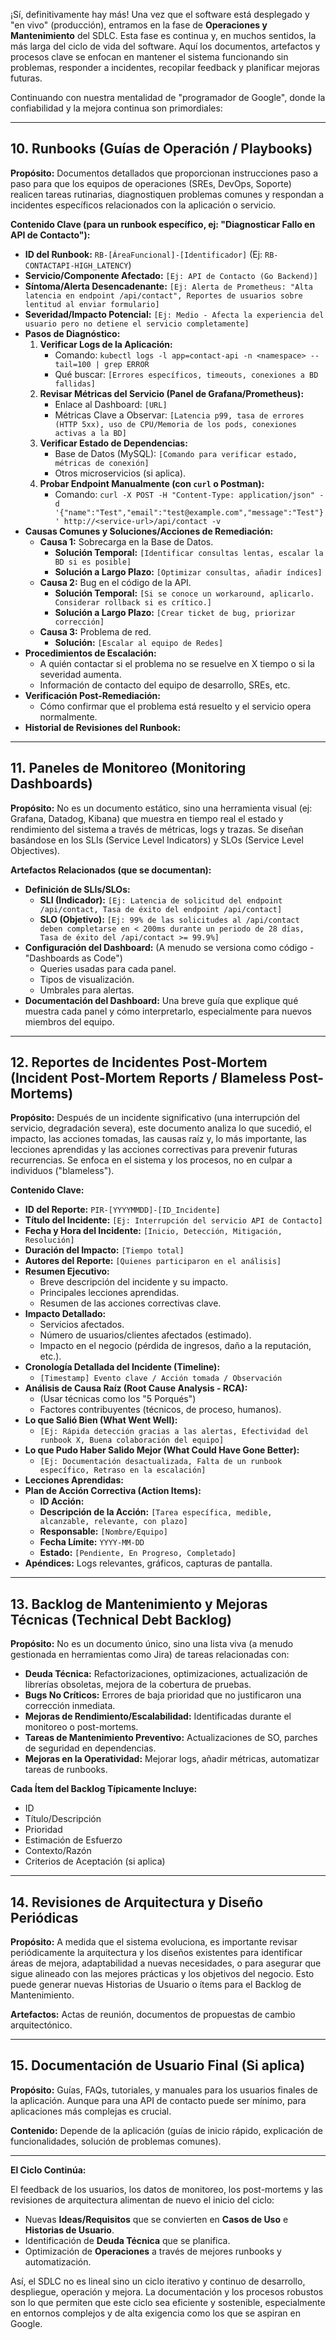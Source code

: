 ¡Sí, definitivamente hay más! Una vez que el software está desplegado y "en vivo" (producción), entramos en la fase de **Operaciones y Mantenimiento** del SDLC. Esta fase es continua y, en muchos sentidos, la más larga del ciclo de vida del software. Aquí los documentos, artefactos y procesos clave se enfocan en mantener el sistema funcionando sin problemas, responder a incidentes, recopilar feedback y planificar mejoras futuras.

Continuando con nuestra mentalidad de "programador de Google", donde la confiabilidad y la mejora continua son primordiales:

---

## 10. Runbooks (Guías de Operación / Playbooks)

**Propósito:** Documentos detallados que proporcionan instrucciones paso a paso para que los equipos de operaciones (SREs, DevOps, Soporte) realicen tareas rutinarias, diagnostiquen problemas comunes y respondan a incidentes específicos relacionados con la aplicación o servicio.

**Contenido Clave (para un runbook específico, ej: "Diagnosticar Fallo en API de Contacto"):**

* **ID del Runbook:** `RB-[ÁreaFuncional]-[Identificador]` (Ej: `RB-CONTACTAPI-HIGH_LATENCY`)
* **Servicio/Componente Afectado:** `[Ej: API de Contacto (Go Backend)]`
* **Síntoma/Alerta Desencadenante:** `[Ej: Alerta de Prometheus: "Alta latencia en endpoint /api/contact", Reportes de usuarios sobre lentitud al enviar formulario]`
* **Severidad/Impacto Potencial:** `[Ej: Medio - Afecta la experiencia del usuario pero no detiene el servicio completamente]`
* **Pasos de Diagnóstico:**
  1. **Verificar Logs de la Aplicación:**
     * Comando: `kubectl logs -l app=contact-api -n <namespace> --tail=100 | grep ERROR`
     * Qué buscar: `[Errores específicos, timeouts, conexiones a BD fallidas]`
  2. **Revisar Métricas del Servicio (Panel de Grafana/Prometheus):**
     * Enlace al Dashboard: `[URL]`
     * Métricas Clave a Observar: `[Latencia p99, tasa de errores (HTTP 5xx), uso de CPU/Memoria de los pods, conexiones activas a la BD]`
  3. **Verificar Estado de Dependencias:**
     * Base de Datos (MySQL): `[Comando para verificar estado, métricas de conexión]`
     * Otros microservicios (si aplica).
  4. **Probar Endpoint Manualmente (con `curl` o Postman):**
     * Comando: `curl -X POST -H "Content-Type: application/json" -d '{"name":"Test","email":"test@example.com","message":"Test"}' http://<service-url>/api/contact -v`
* **Causas Comunes y Soluciones/Acciones de Remediación:**
  * **Causa 1:** Sobrecarga en la Base de Datos.
    * **Solución Temporal:** `[Identificar consultas lentas, escalar la BD si es posible]`
    * **Solución a Largo Plazo:** `[Optimizar consultas, añadir índices]`
  * **Causa 2:** Bug en el código de la API.
    * **Solución Temporal:** `[Si se conoce un workaround, aplicarlo. Considerar rollback si es crítico.]`
    * **Solución a Largo Plazo:** `[Crear ticket de bug, priorizar corrección]`
  * **Causa 3:** Problema de red.
    * **Solución:** `[Escalar al equipo de Redes]`
* **Procedimientos de Escalación:**
  * A quién contactar si el problema no se resuelve en X tiempo o si la severidad aumenta.
  * Información de contacto del equipo de desarrollo, SREs, etc.
* **Verificación Post-Remediación:**
  * Cómo confirmar que el problema está resuelto y el servicio opera normalmente.
* **Historial de Revisiones del Runbook:**

---

## 11. Paneles de Monitoreo (Monitoring Dashboards)

**Propósito:** No es un documento estático, sino una herramienta visual (ej: Grafana, Datadog, Kibana) que muestra en tiempo real el estado y rendimiento del sistema a través de métricas, logs y trazas. Se diseñan basándose en los SLIs (Service Level Indicators) y SLOs (Service Level Objectives).

**Artefactos Relacionados (que se documentan):**

* **Definición de SLIs/SLOs:**
  * **SLI (Indicador):** `[Ej: Latencia de solicitud del endpoint /api/contact, Tasa de éxito del endpoint /api/contact]`
  * **SLO (Objetivo):** `[Ej: 99% de las solicitudes al /api/contact deben completarse en < 200ms durante un periodo de 28 días, Tasa de éxito del /api/contact >= 99.9%]`
* **Configuración del Dashboard:** (A menudo se versiona como código - "Dashboards as Code")
  * Queries usadas para cada panel.
  * Tipos de visualización.
  * Umbrales para alertas.
* **Documentación del Dashboard:** Una breve guía que explique qué muestra cada panel y cómo interpretarlo, especialmente para nuevos miembros del equipo.

---

## 12. Reportes de Incidentes Post-Mortem (Incident Post-Mortem Reports / Blameless Post-Mortems)

**Propósito:** Después de un incidente significativo (una interrupción del servicio, degradación severa), este documento analiza lo que sucedió, el impacto, las acciones tomadas, las causas raíz y, lo más importante, las lecciones aprendidas y las acciones correctivas para prevenir futuras recurrencias. Se enfoca en el sistema y los procesos, no en culpar a individuos ("blameless").

**Contenido Clave:**

* **ID del Reporte:** `PIR-[YYYYMMDD]-[ID_Incidente]`
* **Título del Incidente:** `[Ej: Interrupción del servicio API de Contacto]`
* **Fecha y Hora del Incidente:** `[Inicio, Detección, Mitigación, Resolución]`
* **Duración del Impacto:** `[Tiempo total]`
* **Autores del Reporte:** `[Quienes participaron en el análisis]`
* **Resumen Ejecutivo:**
  * Breve descripción del incidente y su impacto.
  * Principales lecciones aprendidas.
  * Resumen de las acciones correctivas clave.
* **Impacto Detallado:**
  * Servicios afectados.
  * Número de usuarios/clientes afectados (estimado).
  * Impacto en el negocio (pérdida de ingresos, daño a la reputación, etc.).
* **Cronología Detallada del Incidente (Timeline):**
  * `[Timestamp] Evento clave / Acción tomada / Observación`
* **Análisis de Causa Raíz (Root Cause Analysis - RCA):**
  * (Usar técnicas como los "5 Porqués")
  * Factores contribuyentes (técnicos, de proceso, humanos).
* **Lo que Salió Bien (What Went Well):**
  * `[Ej: Rápida detección gracias a las alertas, Efectividad del runbook X, Buena colaboración del equipo]`
* **Lo que Pudo Haber Salido Mejor (What Could Have Gone Better):**
  * `[Ej: Documentación desactualizada, Falta de un runbook específico, Retraso en la escalación]`
* **Lecciones Aprendidas:**
* **Plan de Acción Correctiva (Action Items):**
  * **ID Acción:**
  * **Descripción de la Acción:** `[Tarea específica, medible, alcanzable, relevante, con plazo]`
  * **Responsable:** `[Nombre/Equipo]`
  * **Fecha Límite:** `YYYY-MM-DD`
  * **Estado:** `[Pendiente, En Progreso, Completado]`
* **Apéndices:** Logs relevantes, gráficos, capturas de pantalla.

---

## 13. Backlog de Mantenimiento y Mejoras Técnicas (Technical Debt Backlog)

**Propósito:** No es un documento único, sino una lista viva (a menudo gestionada en herramientas como Jira) de tareas relacionadas con:

* **Deuda Técnica:** Refactorizaciones, optimizaciones, actualización de librerías obsoletas, mejora de la cobertura de pruebas.
* **Bugs No Críticos:** Errores de baja prioridad que no justificaron una corrección inmediata.
* **Mejoras de Rendimiento/Escalabilidad:** Identificadas durante el monitoreo o post-mortems.
* **Tareas de Mantenimiento Preventivo:** Actualizaciones de SO, parches de seguridad en dependencias.
* **Mejoras en la Operatividad:** Mejorar logs, añadir métricas, automatizar tareas de runbooks.

**Cada Ítem del Backlog Típicamente Incluye:**

* ID
* Título/Descripción
* Prioridad
* Estimación de Esfuerzo
* Contexto/Razón
* Criterios de Aceptación (si aplica)

---

## 14. Revisiones de Arquitectura y Diseño Periódicas

**Propósito:** A medida que el sistema evoluciona, es importante revisar periódicamente la arquitectura y los diseños existentes para identificar áreas de mejora, adaptabilidad a nuevas necesidades, o para asegurar que sigue alineado con las mejores prácticas y los objetivos del negocio. Esto puede generar nuevas Historias de Usuario o ítems para el Backlog de Mantenimiento.

**Artefactos:** Actas de reunión, documentos de propuestas de cambio arquitectónico.

---

## 15. Documentación de Usuario Final (Si aplica)

**Propósito:** Guías, FAQs, tutoriales, y manuales para los usuarios finales de la aplicación. Aunque para una API de contacto puede ser mínimo, para aplicaciones más complejas es crucial.

**Contenido:** Depende de la aplicación (guías de inicio rápido, explicación de funcionalidades, solución de problemas comunes).

---

**El Ciclo Continúa:**

El feedback de los usuarios, los datos de monitoreo, los post-mortems y las revisiones de arquitectura alimentan de nuevo el inicio del ciclo:

* Nuevas **Ideas/Requisitos** que se convierten en **Casos de Uso** e **Historias de Usuario**.
* Identificación de **Deuda Técnica** que se planifica.
* Optimización de **Operaciones** a través de mejores runbooks y automatización.

Así, el SDLC no es lineal sino un ciclo iterativo y continuo de desarrollo, despliegue, operación y mejora. La documentación y los procesos robustos son lo que permiten que este ciclo sea eficiente y sostenible, especialmente en entornos complejos y de alta exigencia como los que se aspiran en Google.
